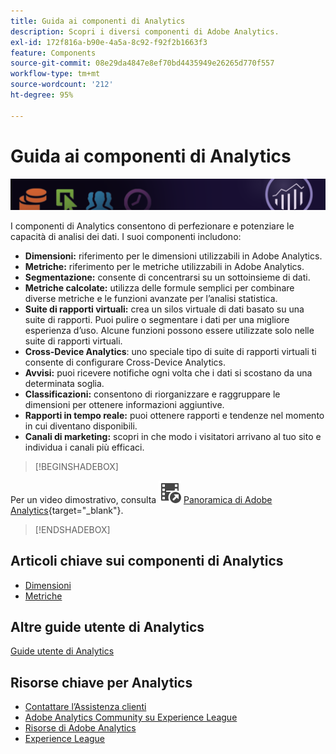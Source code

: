 ```yaml
---
title: Guida ai componenti di Analytics
description: Scopri i diversi componenti di Adobe Analytics.
exl-id: 172f816a-b90e-4a5a-8c92-f92f2b1663f3
feature: Components
source-git-commit: 08e29da4847e8ef70bd4435949e26265d770f557
workflow-type: tm+mt
source-wordcount: '212'
ht-degree: 95%

---
```


# Guida ai componenti di Analytics

![Banner](../../assets/doc_banner_components.png)

I componenti di Analytics consentono di perfezionare e potenziare le capacità di analisi dei dati. I suoi componenti includono:

* **Dimensioni:** riferimento per le dimensioni utilizzabili in Adobe Analytics.
* **Metriche:** riferimento per le metriche utilizzabili in Adobe Analytics.
* **Segmentazione:** consente di concentrarsi su un sottoinsieme di dati.
* **Metriche calcolate:** utilizza delle formule semplici per combinare diverse metriche e le funzioni avanzate per l’analisi statistica.
* **Suite di rapporti virtuali:** crea un silos virtuale di dati basato su una suite di rapporti. Puoi pulire o segmentare i dati per una migliore esperienza d’uso. Alcune funzioni possono essere utilizzate solo nelle suite di rapporti virtuali.
* **Cross-Device Analytics**: uno speciale tipo di suite di rapporti virtuali ti consente di configurare Cross-Device Analytics.
* **Avvisi:** puoi ricevere notifiche ogni volta che i dati si scostano da una determinata soglia.
* **Classificazioni:** consentono di riorganizzare e raggruppare le dimensioni per ottenere informazioni aggiuntive.
* **Rapporti in tempo reale:** puoi ottenere rapporti e tendenze nel momento in cui diventano disponibili.
* **Canali di marketing:** scopri in che modo i visitatori arrivano al tuo sito e individua i canali più efficaci.


>[!BEGINSHADEBOX]

Per un video dimostrativo, consulta ![VideoCheckedOut](/help/assets/icons/VideoCheckedOut.svg) [Panoramica di Adobe Analytics](https://video.tv.adobe.com/v/27429?quality=12&learn=on){target="_blank"}.

>[!ENDSHADEBOX]


## Articoli chiave sui componenti di Analytics

* [Dimensioni](dimensions/overview.md)
* [Metriche](metrics/overview.md)

## Altre guide utente di Analytics

[Guide utente di Analytics](https://experienceleague.adobe.com/docs/analytics.html?lang=it)

## Risorse chiave per Analytics

* [Contattare l’Assistenza clienti](https://experienceleague.adobe.com/?support-solution=Analytics?lang=it#support)
* [Adobe Analytics Community su Experience League](https://experienceleaguecommunities.adobe.com/t5/adobe-analytics/ct-p/adobe-analytics-community)
* [Risorse di Adobe Analytics](https://experienceleaguecommunities.adobe.com/t5/adobe-analytics-discussions/adobe-analytics-resources/m-p/276666)
* [Experience League](https://landing.adobe.com/experience-league/)
